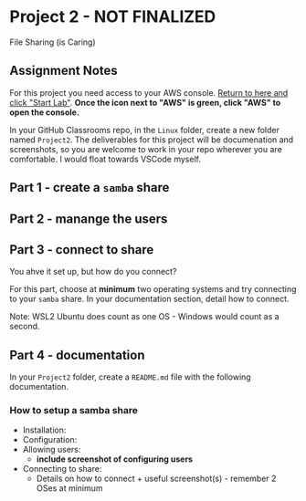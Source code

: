 # Project 2 - NOT FINALIZED

File Sharing (is Caring)

## Assignment Notes

For this project you need access to your AWS console. [Return to here and click "Start Lab"](https://awsacademy.instructure.com/courses/13269/modules/items/1137325). **Once the icon next to "AWS" is green, click "AWS" to open the console.**

In your GitHub Classrooms repo, in the `Linux` folder, create a new folder named `Project2`. The deliverables for this project will be documenation and screenshots, so you are welcome to work in your repo wherever you are comfortable. I would float towards VSCode myself.

## Part 1 - create a `samba` share

## Part 2 - manange the users

## Part 3 - connect to share

You ahve it set up, but how do you connect?

For this part, choose at **minimum** two operating systems and try connecting to your `samba` share. In your documentation section, detail how to connect.

Note: WSL2 Ubuntu does count as one OS - Windows would count as a second.

## Part 4 - documentation

In your `Project2` folder, create a `README.md` file with the following documentation.

### How to setup a samba share

- Installation:
- Configuration:
- Allowing users:
  - **include screenshot of configuring users**
- Connecting to share:
  - Details on how to connect + useful screenshot(s) - remember 2 OSes at minimum
